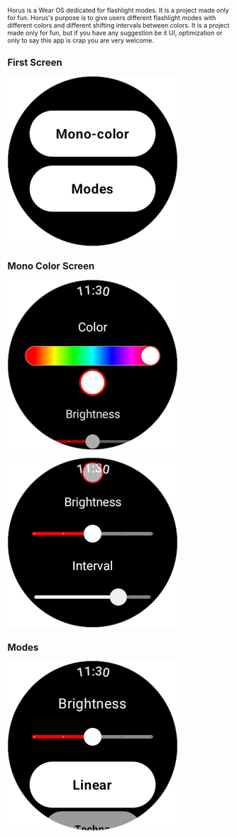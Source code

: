 Horus is a Wear OS dedicated for flashlight modes. It is a project made only for fun.
Horus's purpose is to give users different flashlight modes with different colors and different shifting intervals between colors. 
It is a project made only for fun, but if you have any suggestion be it UI, optimization or only to say this app is crap you are very welcome.

## First Screen
![alt text](https://github.com/stivengjinaj/Horus/blob/master/app/src/main/java/com/stiven/horus/horus1.png)

## Mono Color Screen
![alt text](https://github.com/stivengjinaj/Horus/blob/master/app/src/main/java/com/stiven/horus/horus2.png)

![alt text](https://github.com/stivengjinaj/Horus/blob/master/app/src/main/java/com/stiven/horus/horus3.png)

## Modes
![alt text](https://github.com/stivengjinaj/Horus/blob/master/app/src/main/java/com/stiven/horus/horus4.png)
